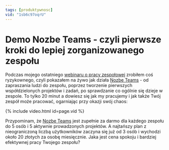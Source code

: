 ```yaml
---
tags: [produktywnosc]
vid: "1sb6c97oqrU"
---
```


# Demo Nozbe Teams - czyli pierwsze kroki do lepiej zorganizowanego zespołu

Podczas mojego ostatniego [webinaru o pracy zespołowej](/pl/inaczej/) zrobiłem coś ryzykownego, czyli pokazałem na żywo jak działa [Nozbe Teams][n] - od zapraszania ludzi do zespołu, poprzez tworzenie pierwszych współdzielonych projektów i zadań, po sprawdzanie co ogólnie się dzieje w zespole. To tylko 20 minut a dowiesz się jak my pracujemy i jak także Twój zespół może pracować, ogarniając przy okazji swój chaos:

{% include video.html id=page.vid %}

<!--More-->

Przypominam, że [Nozbe Teams][n] jest zupełnie za darmo dla każdego zespołu do 5 osób i 5 aktywnie prowadzonych projektów. A najtańszy plan z nieograniczoną liczbą użytkowników zaczyna się już od 3 osób i wychodzi około 20 złotych za osobę miesięcznie. Jaka jest cena spokoju i bardziej efektywnej pracy Twojego zespołu?

[n]: https://michael.gratis/nozbe_pl